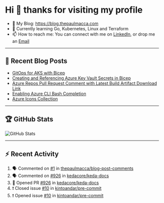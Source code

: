 # Hi 👋 thanks for visiting my profile

- 💬 My Blog: <https://blog.thepaulmacca.com>
- 🌱 Currently learning Go, Kubernetes, Linux and Terraform
- 📫 How to reach me: You can connect with me on [LinkedIn](https://www.linkedin.com/in/thepaulmacca/), or drop me an [Email](mailto:pm@thepaulmacca.com)

---

## :blue_book: Recent Blog Posts
<!-- BLOG-POST-LIST:START -->
- [GitOps for AKS with Bicep](https://blog.thepaulmacca.com/gitops-for-aks-with-bicep/)
- [Creating and Referencing Azure Key Vault Secrets in Bicep](https://blog.thepaulmacca.com/creating-and-referencing-azure-key-vault-secrets-in-bicep/)
- [Azure Repos Pull Request Comment with Latest Build Artifact Download Link](https://blog.thepaulmacca.com/azure-repos-pull-request-comment-with-latest-build-artifact-download-link/)
- [Enabling Azure CLI Bash Completion](https://blog.thepaulmacca.com/enabling-azure-cli-bash-completion/)
- [Azure Icons Collection](https://blog.thepaulmacca.com/azure-icons-collection/)
<!-- BLOG-POST-LIST:END -->

---

## :trophy: GitHub Stats

![GitHub Stats](https://github-readme-stats.vercel.app/api?username=thepaulmacca&count_private=true&show_icons=true&theme=dark)

---

## :zap: Recent Activity

<!--START_SECTION:activity-->
1. 🗣 Commented on [#1](https://github.com/thepaulmacca/blog-post-comments/issues/1) in [thepaulmacca/blog-post-comments](https://github.com/thepaulmacca/blog-post-comments)
2. 🗣 Commented on [#926](https://github.com/kedacore/keda-docs/issues/926) in [kedacore/keda-docs](https://github.com/kedacore/keda-docs)
3. 💪 Opened PR [#926](https://github.com/kedacore/keda-docs/pull/926) in [kedacore/keda-docs](https://github.com/kedacore/keda-docs)
4. ❗️ Closed issue [#10](https://github.com/kintoandar/pre-commit/issues/10) in [kintoandar/pre-commit](https://github.com/kintoandar/pre-commit)
5. ❗️ Opened issue [#10](https://github.com/kintoandar/pre-commit/issues/10) in [kintoandar/pre-commit](https://github.com/kintoandar/pre-commit)
<!--END_SECTION:activity-->
